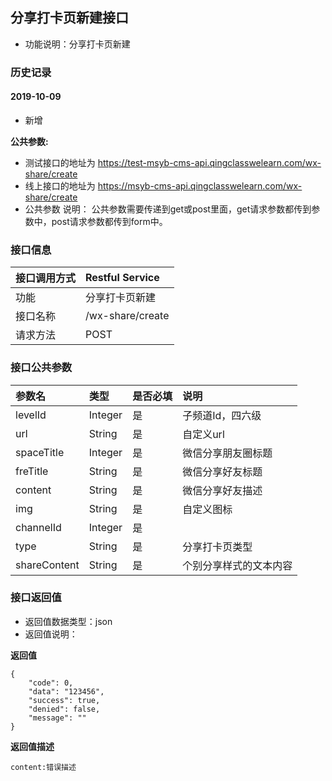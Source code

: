 ## 分享打卡页新建接口
+ 功能说明：分享打卡页新建

### 历史记录

#### 2019-10-09 
- 新增

**公共参数:**
+ 测试接口的地址为 https://test-msyb-cms-api.qingclasswelearn.com/wx-share/create
+ 线上接口的地址为 https://msyb-cms-api.qingclasswelearn.com/wx-share/create
+ 公共参数 说明： 公共参数需要传递到get或post里面，get请求参数都传到参数中，post请求参数都传到form中。

### 接口信息
|接口调用方式 	|	Restful Service			|
|:--------------|:--------------------------|
|功能	     	| 分享打卡页新建				|
|接口名称		|/wx-share/create			|
|请求方法		|POST					    |

### 接口公共参数
|参数名		   		|类型	|是否必填	|说明			    					|
|:------------------|:------|:----------|:--------------------------------------|
|levelId			|Integer|是		  	|子频道Id，四六级							|
|url				|String |是		  	|自定义url								|
|spaceTitle			|Integer|是		  	|微信分享朋友圈标题 						|
|freTitle			|String	|是		  	|微信分享好友标题 							|
|content			|String	|是		  	|微信分享好友描述 							|
|img				|String	|是		  	|自定义图标  								|  
|channelId			|Integer|是		  	| 										|
|type				|String	|是		  	|分享打卡页类型							|
|shareContent		|String	|是		  	|个别分享样式的文本内容					|

### 接口返回值
+ 返回值数据类型：json
+ 返回值说明：

**返回值**  

```
{
    "code": 0,
    "data": "123456",
    "success": true,
    "denied": false,
    "message": ""
}
```

**返回值描述**  

```
content:错误描述
```
